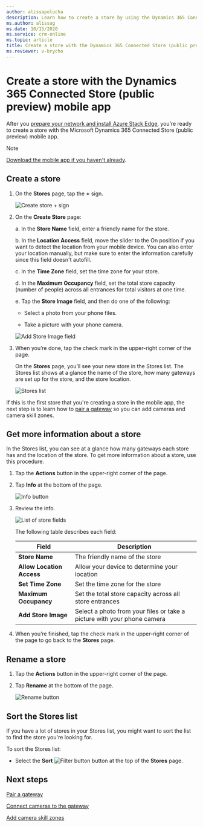 ```yaml
---
author: alissapolucha
description: Learn how to create a store by using the Dynamics 365 Connected Store (public preview) mobile app
ms.author: alissag
ms.date: 10/15/2020
ms.service: crm-online
ms.topic: article
title: Create a store with the Dynamics 365 Connected Store (public preview) mobile app 
ms.reviewer: v-brycho
---
```


# Create a store with the Dynamics 365 Connected Store (public preview) mobile app

After you [prepare your network and install Azure Stack Edge](ase-install.md), you’re ready to create a store with the 
Microsoft Dynamics 365 Connected Store (public preview) mobile app. 

>[!NOTE]
>[Download the mobile app if you haven't already](mobile-app-download.md).

## Create a store

1. On the **Stores** page, tap the **+** sign.

     ![Create store + sign](media/create-store.PNG "Create store + sign")
  
2. On the **Create Store** page:

   a. In the **Store Name** field, enter a friendly name for the store.

   b. In the **Location Access** field, move the slider to the On position if you want to detect the location from your 
mobile device. You can also enter your location manually, but make sure to enter the information carefully since this field doesn't autofill.

   c. In the **Time Zone** field, set the time zone for your store.

   d. In the **Maximum Occupancy** field, set the total store capacity (number of people) across all entrances for total visitors at one time.

   e. Tap the **Store Image** field, and then do one of the following:

      - Select a photo from your phone files.

      - Take a picture with your phone camera.
    
   ![Add Store Image field](media/store-add-field-image.PNG "Add Store Image field")
 
3. When you’re done, tap the check mark in the upper-right corner of the page.

    On the **Stores** page, you’ll see your new store in the Stores list. The Stores list shows at a glance the name of the store, 
    how many gateways are set up for the store, and the store location.
    
    ![Stores list](media/stores-list.PNG "Stores list")
    
If this is the first store that you're creating a store in the mobile app, the next step is to learn how to [pair a gateway](mobile-app-pair-gateway.md) so you can add cameras and camera skill zones.
    
 ## Get more information about a store
 
In the Stores list, you can see at a glance how many gateways each store has and the location of the store. To get more information 
about a store, use this procedure.

1. Tap the **Actions** button in the upper-right corner of the page.

2. Tap **Info** at the bottom of the page.

    ![Info button](media/store-info.PNG "Info button")
 
3. Review the info. 

    ![List of store fields](media/store-fields.PNG "List of store fields")
    
    The following table describes each field:

    |Field|Description|
    |----------------------|--------------------------------------------|
    |**Store Name**|The friendly name of the store|
    |**Allow Location Access**|Allow your device to determine your location|
    |**Set Time Zone**|Set the time zone for the store|
    |**Maximum Occupancy**|Set the total store capacity across all store entrances|
    |**Add Store Image**|Select a photo from your files or take a picture with your phone camera|

4. When you’re finished, tap the check mark in the upper-right corner of the page to go back to the **Stores** page.

## Rename a store

1. Tap the **Actions** button in the upper-right corner of the page.

2. Tap **Rename** at the bottom of the page.

    ![Rename button](media/store-rename.PNG "Rename button")
    
## Sort the Stores list

If you have a lot of stores in your Stores list, you might want to sort the list to find the store you're looking for. 

To sort the Stores list:

- Select the **Sort** ![Filter button](media/filter-button.PNG "Filter button") button at the top of the **Stores** page.

 
## Next steps

[Pair a gateway](mobile-app-pair-gateway.md)

[Connect cameras to the gateway](mobile-app-add-cameras.md)

[Add camera skill zones](mobile-app-add-camera-skill-zones.md)
 
